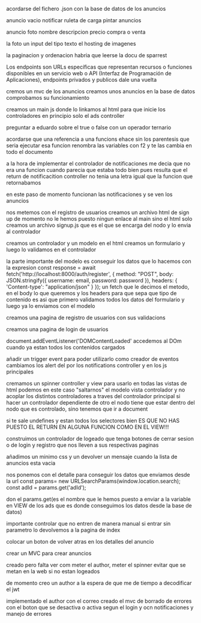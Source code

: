 acordarse del fichero .json con la base de datos de los anuncios

anuncio vacio notificar
ruleta de carga
pintar anuncios


anuncio
foto
nombre 
descripcion 
precio
compra o venta

la foto un input del tipo texto el hosting de imagenes

la paginacion y ordenacion habria que leerse la docu de sparrest

Los endpoints son URLs específicas que representan recursos o funciones disponibles en un servicio web o API (Interfaz de Programación de Aplicaciones), endpoints privados y publicos dale una vuelta

cremos un mvc de los anuncios
creamos unos anuncios en la base de datos
comprobamos su funcionamiento

creamos un main js donde lo linkamos al html para que inicie los controladores
en principio solo el ads controller

preguntar a eduardo sobre el true o false con un operador ternario

acordarse que una referencia a una funcions ehace sin los parentesis que seria
ejecutar esa funcion
renombra las variables con f2 y te las cambia en todo el documento

a la hora de implementar el controlador de notificaciones me decia que no era una funcion cuando parecia
que estaba todo bien
pues resulta que el return de notificacition controller no tenia una letra igual que la funcion
que retornabamos

en este paso de momento funcionan las notificaciones y se ven los anuncios


nos metemos con el registro de usuarios creamos un archivo html de sign up
de momento no le hemos puesto ningun enlace al main sino el html solo
creamos un archivo signup.js que es el que se encarga del nodo y lo envia al controlador

creamos un controlador y un modelo
en el html creamos un formulario y luego lo validamos en el controlador

la parte importante del modelo es conseguir los datos que lo hacemos con la expresion
const response = await fetch('http://localhost:8000/auth/register', {
      method: "POST",
      body: JSON.stringify({ username: email, password: password }),
      headers: {
        'Content-type': "application/json"
      }
    });
un fetch que le decimos el metodo, en el body lo que queremos y los headers para que sepa
que tipo de contenido es
asi que primero validamos todos los datos del formulario y luego ya lo enviamos con el modelo

creamos una pagina de registro de usuarios con sus validacions

creamos una pagina de login de usuarios

document.addEventListener('DOMContentLoaded' accedemos al DOm cuando ya estan todos los contenidos cargados

añadir un trigger event para poder utilizarlo como creador de eventos
cambiamos los alert del por los notifications controller y en los js principales

cremamos un spinner controller y view para usarlo en todas las vistas de html
podemos en este caso "saltarnos" el modelo vista controlador y no acoplar los distintos
controladores a traves del controlador principal
si hacer un controlador dependiente de otro el nodo tiene que estar dentro del nodo 
que es controlado, sino tenemos que ir a document

si te sale undefines y estan todos los selectores bien
ES QUE NO HAS PUESTO EL RETURN EN ALGUNA FUNCION COMO EN EL VIEW!!!

construimos un controlador de logeado que tenga botones de cerrar sesion o de login y registro
que nos lleven a sus respectivas paginas

añadimos un minimo css y un devolver un mensaje cuando la lista de anuncios esta vacia

nos ponemos con el detalle
para conseguir los datos que enviamos desde la url
const params=  new URLSearchParams(window.location.search);
   const adId = params.get('adId');

don el params.get(es el nombre que le hemos puesto a enviar a la variable en VIEW de los ads
que es donde conseguimos los datos desde la base de datos) 

importante controlar que no entren de manera manual  si entrar sin parametro lo devolvemos a
la pagina de index

colocar un boton de volver atras en los detalles del anuncio

crear un MVC para crear anuncios


creado pero falta ver com meter el author, meter el spinner evitar que se metan en la web
si no estan logeados

de momento creo un author a la espera de que me de tiempo  a decodificar el jwt

implementado el author con el correo
creado el mvc de borrado de errores con el boton que se desactiva o activa segun el login
y ocn notificaciones y manejo de errores



